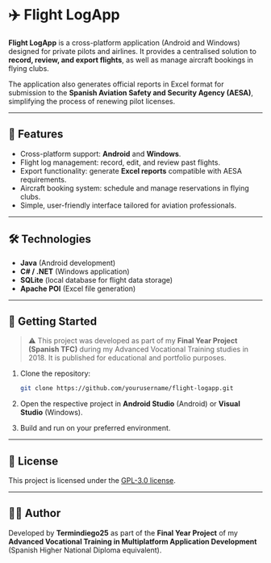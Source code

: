 # ✈️ Flight LogApp

**Flight LogApp** is a cross-platform application (Android and Windows) designed for private pilots and airlines. It provides a centralised solution to **record, review, and export flights**, as well as manage aircraft bookings in flying clubs.

The application also generates official reports in Excel format for submission to the **Spanish Aviation Safety and Security Agency (AESA)**, simplifying the process of renewing pilot licenses.

---

## 📌 Features

* Cross-platform support: **Android** and **Windows**.
* Flight log management: record, edit, and review past flights.
* Export functionality: generate **Excel reports** compatible with AESA requirements.
* Aircraft booking system: schedule and manage reservations in flying clubs.
* Simple, user-friendly interface tailored for aviation professionals.

---

## 🛠️ Technologies

* **Java** (Android development)
* **C# / .NET** (Windows application)
* **SQLite** (local database for flight data storage)
* **Apache POI** (Excel file generation)

---

## 🚀 Getting Started

> ⚠️ This project was developed as part of my **Final Year Project (Spanish TFC)** during my Advanced Vocational Training studies in 2018.
> It is published for educational and portfolio purposes.

1. Clone the repository:

   ```bash
   git clone https://github.com/yourusername/flight-logapp.git
   ```
2. Open the respective project in **Android Studio** (Android) or **Visual Studio** (Windows).
3. Build and run on your preferred environment.

---

## 📄 License

This project is licensed under the [GPL-3.0 license](LICENSE).

---

## 👨‍💻 Author

Developed by **Termindiego25** as part of the **Final Year Project** of my **Advanced Vocational Training in Multiplatform Application Development** (Spanish Higher National Diploma equivalent).
